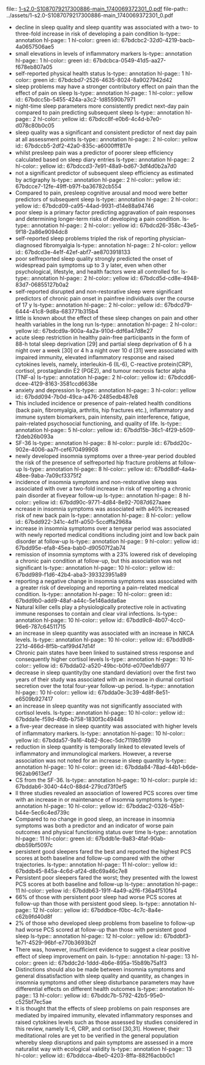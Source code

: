 file:: [1-s2.0-S1087079217300886-main_1740069372301_0.pdf](../assets/1-s2.0-S1087079217300886-main_1740069372301_0.pdf)
file-path:: ../assets/1-s2.0-S1087079217300886-main_1740069372301_0.pdf

- decline in sleep quality and sleep quantity was associated with a two- to three-fold increase in risk of developing a pain condition
  ls-type:: annotation
  hl-page:: 1
  hl-color:: green
  id:: 67bdcbc2-32d0-4219-bacb-4a0657506ae5
- small elevations in levels of inﬂammatory markers
  ls-type:: annotation
  hl-page:: 1
  hl-color:: green
  id:: 67bdcbca-0549-41d5-aa27-f678eb807a05
- self-reported physical health status
  ls-type:: annotation
  hl-page:: 1
  hl-color:: green
  id:: 67bdcbd7-2526-4635-8024-8a9027942d42
- sleep problems may have a stronger contributory effect on pain than the effect of pain on sleep
  ls-type:: annotation
  hl-page:: 1
  hl-color:: yellow
  id:: 67bdcc5b-5455-424a-a3c2-1d85590b7971
- night-time sleep parameters more consistently predict next-day pain compared to pain predicting subsequent sleep
  ls-type:: annotation
  hl-page:: 2
  hl-color:: yellow
  id:: 67bdcc8f-e0b6-4c4d-b7e0-d078c80b0c05
- sleep quality was a signiﬁcant and consistent predictor of next day pain at all assessment points
  ls-type:: annotation
  hl-page:: 2
  hl-color:: yellow
  id:: 67bdccb5-2df2-42a0-835c-a6000fff817e
- whilst presleep pain was a predictor of poorer sleep efﬁciency calculated based on sleep diary entries
  ls-type:: annotation
  hl-page:: 2
  hl-color:: yellow
  id:: 67bdccd3-7e91-48a9-bd67-3df4d0b2a7d0
- not a signiﬁcant predictor of subsequent sleep efﬁciency as estimated by actigraphy
  ls-type:: annotation
  hl-page:: 2
  hl-color:: yellow
  id:: 67bdcce7-12fe-49ff-b97f-ba36782cb554
- Compared to pain, presleep cognitive arousal and mood were better predictors of subsequent sleep
  ls-type:: annotation
  hl-page:: 2
  hl-color:: yellow
  id:: 67bdcd09-ca95-44ad-9931-d14e88a94746
- poor sleep is a primary factor predicting aggravation of pain responses and determining longer-term risks of developing a pain condition.
  ls-type:: annotation
  hl-page:: 2
  hl-color:: yellow
  id:: 67bdcd26-358c-43e5-9f18-2a86e9094dc8
- self-reported sleep problems tripled the risk of reporting physician-diagnosed ﬁbromyalgia
  ls-type:: annotation
  hl-page:: 2
  hl-color:: yellow
  id:: 67bdcd3e-4e1f-42ef-abf7-ae8703918133
- poor selfreported sleep quality strongly predicted the onset of widespread pain symptoms up to 3 y later, even when other psychological, lifestyle, and health factors were all controlled for.
  ls-type:: annotation
  hl-page:: 2
  hl-color:: yellow
  id:: 67bdcd5d-cd8e-4948-83d7-06855127b0a2
- self-reported disrupted and non-restorative sleep were signiﬁcant predictors of chronic pain onset in painfree individuals over the course of 17 y
  ls-type:: annotation
  hl-page:: 2
  hl-color:: yellow
  id:: 67bdcd79-6444-41c8-9d8a-683771b315b4
- little is known about the effect of these sleep changes on pain and other health variables in the long run
  ls-type:: annotation
  hl-page:: 2
  hl-color:: yellow
  id:: 67bdcd9a-900a-4a2a-910d-ddf6a47d8e27
- acute sleep restriction in healthy pain-free participants in the form of 88-h total sleep deprivation [29] and partial sleep deprivation of 6 h a night over a week [30] or 4 h a night over 10 d [31] were associated with impaired immunity, elevated inﬂammatory response and raised cytokines levels, namely, interleukin-6 (IL-6), C-reactive protein(CRP), cortisol, prostaglandin E2 (PGE2), and tumour necrosis factor alpha (TNF-a)
  ls-type:: annotation
  hl-page:: 2
  hl-color:: yellow
  id:: 67bdcdd6-dcee-4129-8163-3581ccd6638e
- anxiety and depression
  ls-type:: annotation
  hl-page:: 3
  hl-color:: yellow
  id:: 67bdd094-7b0d-49ca-a476-2485edb487e8
- This included incidence or presence of pain-related health conditions (back pain, ﬁbromyalgia, arthritis, hip fractures etc.), inﬂammatory and immune system biomarkers, pain intensity, pain interference, fatigue, pain-related psychosocial functioning, and quality of life.
  ls-type:: annotation
  hl-page:: 5
  hl-color:: yellow
  id:: 67bdd15b-36c1-4f29-b509-f2deb26b093a
- SF-36
  ls-type:: annotation
  hl-page:: 8
  hl-color:: purple
  id:: 67bdd20c-902e-4006-aa7f-cef670499908
- newly developed insomnia symptoms over a three-year period doubled the risk of the presence of selfreported hip fracture problems at follow-up 
  ls-type:: annotation
  hl-page:: 8
  hl-color:: yellow
  id:: 67bdd8df-4a4a-48ee-9aba-7a09cf3375f2
- incidence of insomnia symptoms and non-restorative sleep was associated with over a two-fold increase in risk of reporting a chronic pain disorder at ﬁveyear follow-up 
  ls-type:: annotation
  hl-page:: 8
  hl-color:: yellow
  id:: 67bdd90c-9771-4d84-8e92-7087d627aaee
- ncrease in insomnia symptoms was associated with a40% increased risk of new back pain
  ls-type:: annotation
  hl-page:: 8
  hl-color:: yellow
  id:: 67bdd922-341c-4d1f-a050-5ccdffa2968a
- increase in insomnia symptoms over a tenyear period was associated with newly reported medical conditions including joint and low back pain disorder at follow-up
  ls-type:: annotation
  hl-page:: 9
  hl-color:: yellow
  id:: 67bdd95e-efa8-45ea-bab0-d90507f2ab74
- remission of insomnia symptoms with a 23% lowered risk of developing a chronic pain condition at follow-up, but this association was not signiﬁcant 
  ls-type:: annotation
  hl-page:: 10
  hl-color:: yellow
  id:: 67bdd989-f1d6-42b4-aba3-393323951a89
- reporting a negative change in insomnia symptoms was associated with a greater risk of developing and reporting a pain-related medical condition.
  ls-type:: annotation
  hl-page:: 10
  hl-color:: green
  id:: 67bdd9b0-add9-48af-a44c-5e146adda6ae
- Natural killer cells play a physiologically protective role in activating immune responses to contain and clear viral infections.
  ls-type:: annotation
  hl-page:: 10
  hl-color:: yellow
  id:: 67bdd9c8-4b07-4cc0-96e6-787c64511715
- an increase in sleep quantity was associated with an increase in NKCA levels.
  ls-type:: annotation
  hl-page:: 10
  hl-color:: yellow
  id:: 67bdd9d8-221d-466d-8f5b-caf99d47d14f
- Chronic pain states have been linked to sustained stress response and consequently higher cortisol levels
  ls-type:: annotation
  hl-page:: 10
  hl-color:: yellow
  id:: 67bdda02-a520-49bc-b0fd-e070ee1db977
- decrease in sleep quantity(by one standard deviation) over the ﬁrst two years of their study was associated with an increase in diurnal cortisol secretion over the total four-year follow-up period.
  ls-type:: annotation
  hl-page:: 10
  hl-color:: yellow
  id:: 67bdda0e-3c39-4d8f-8e51-e6509b927417
- an increase in sleep quantity was not signiﬁcantly associated with cortisol levels.
  ls-type:: annotation
  hl-page:: 10
  hl-color:: yellow
  id:: 67bdda1e-f59d-4fdb-b758-1830f3c49448
- a ﬁve-year decrease in sleep quantity was associated with higher levels of inﬂammatory markers.
  ls-type:: annotation
  hl-page:: 10
  hl-color:: yellow
  id:: 67bdda57-9a16-4b82-8cec-5dc7119b5199
- reduction in sleep quantity is temporally linked to elevated levels of inﬂammatory and immunological markers. However, a reverse association was not noted for an increase in sleep quantity
  ls-type:: annotation
  hl-page:: 10
  hl-color:: green
  id:: 67bdda84-78ad-44b1-b6de-962ab9613ef7
- CS from the SF-36.
  ls-type:: annotation
  hl-page:: 10
  hl-color:: purple
  id:: 67bddab6-3040-44c0-88d4-279cd73f0ef5
- ll three studies revealed an association of lowered PCS scores over time with an increase in or maintenance of insomnia symptoms
  ls-type:: annotation
  hl-page:: 10
  hl-color:: yellow
  id:: 67bddac2-0326-45b1-b44e-5ec6c4ed739c
- Compared to no change in good sleep, an increase in insomnia symptoms was both a predictor and an indicator of worse pain outcomes and physical functioning status over time
  ls-type:: annotation
  hl-page:: 11
  hl-color:: green
  id:: 67bddb1e-9a83-4faf-90ab-dbb59bf5097c
- persistent good sleepers fared the best and reported the highest PCS scores at both baseline and follow-up compared with the other trajectories.
  ls-type:: annotation
  hl-page:: 11
  hl-color:: yellow
  id:: 67bddb45-845a-4c6d-af24-d8c69a46c7e8
- Persistent poor sleepers fared the worst; they presented with the lowest PCS scores at both baseline and follow-up
  ls-type:: annotation
  hl-page:: 11
  hl-color:: yellow
  id:: 67bddb63-191f-4a49-a2f6-f36a4f510fa4
- 66% of those with persistent poor sleep had worse PCS scores at follow-up than those with persistent good sleep.
  ls-type:: annotation
  hl-page:: 12
  hl-color:: yellow
  id:: 67bddbce-f0bc-4c7c-8a4e-c62b9fd40d8f
- 2% of those who developed sleep problems from baseline to follow-up had worse PCS scored at follow-up than those with persistent good sleep
  ls-type:: annotation
  hl-page:: 12
  hl-color:: yellow
  id:: 67bddbf3-1e71-4529-96bf-e770b3693b2f
- There was, however, insufﬁcient evidence to suggest a clear positive effect of sleep improvement on pain. 
  ls-type:: annotation
  hl-page:: 13
  hl-color:: green
  id:: 67bddc2d-1ddd-4b6e-895a-15b89b75a1f3
- Distinctions should also be made between insomnia symptoms and general dissatisfaction with sleep quality and quantity, as changes in insomnia symptoms and other sleep disturbance parameters may have differential effects on different health outcomes
  ls-type:: annotation
  hl-page:: 13
  hl-color:: yellow
  id:: 67bddc7b-5792-42b5-95e0-c525bf7ec5ae
- It is thought that the effects of sleep problems on pain responses are mediated by impaired immunity, elevated inﬂammatory responses and raised cytokines levels such as those assessed by studies considered in this review, namely IL-6, CRP, and cortisol [30,31]. However, their meditational roles are yet to be veriﬁed in the general population whereby sleep disruptions and pain symptoms are assessed in a more naturalist way with ecological validity
  ls-type:: annotation
  hl-page:: 13
  hl-color:: yellow
  id:: 67bddcca-4be0-4203-8ffa-882f6acbb0c1